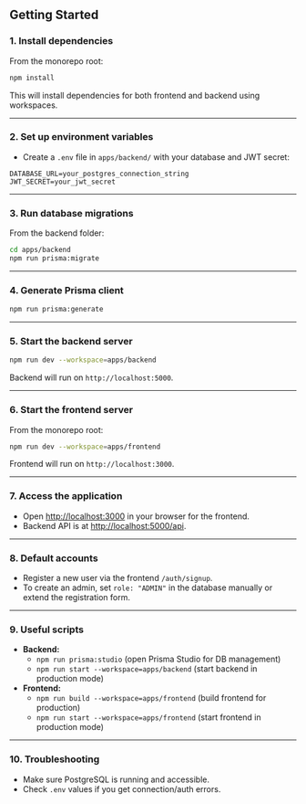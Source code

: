 ## Getting Started

### 1. Install dependencies

From the monorepo root:

```sh
npm install
```

This will install dependencies for both frontend and backend using workspaces.

---

### 2. Set up environment variables

- Create a `.env` file in `apps/backend/` with your database and JWT secret:

```
DATABASE_URL=your_postgres_connection_string
JWT_SECRET=your_jwt_secret
```

---

### 3. Run database migrations

From the backend folder:

```sh
cd apps/backend
npm run prisma:migrate
```

---

### 4. Generate Prisma client

```sh
npm run prisma:generate
```

---

### 5. Start the backend server

```sh
npm run dev --workspace=apps/backend
```

Backend will run on `http://localhost:5000`.

---

### 6. Start the frontend server

From the monorepo root:

```sh
npm run dev --workspace=apps/frontend
```

Frontend will run on `http://localhost:3000`.

---

### 7. Access the application

- Open [http://localhost:3000](http://localhost:3000) in your browser for the frontend.
- Backend API is at [http://localhost:5000/api](http://localhost:5000/api).

---

### 8. Default accounts

- Register a new user via the frontend `/auth/signup`.
- To create an admin, set `role: "ADMIN"` in the database manually or extend the registration form.

---

### 9. Useful scripts

- **Backend:**
  - `npm run prisma:studio` (open Prisma Studio for DB management)
  - `npm run start --workspace=apps/backend` (start backend in production mode)
- **Frontend:**
  - `npm run build --workspace=apps/frontend` (build frontend for production)
  - `npm run start --workspace=apps/frontend` (start frontend in production mode)

---

### 10. Troubleshooting

- Make sure PostgreSQL is running and accessible.
- Check `.env` values if you get connection/auth errors.
